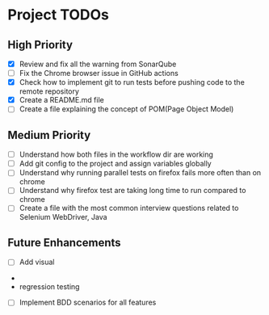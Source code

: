 # Project TODOs

## High Priority
- [x] Review and fix all the warning from SonarQube
- [ ] Fix the Chrome browser issue in GitHub actions
- [x] Check how to implement git to run tests before pushing code to the remote repository
- [x] Create a README.md file
- [ ] Create a file explaining the concept of POM(Page Object Model)

## Medium Priority
- [ ] Understand how both files in the workflow dir are working
- [ ] Add git config to the project and assign variables globally
- [ ] Understand why running parallel tests on firefox fails more often than on chrome
- [ ] Understand why firefox test are taking long time to run compared to chrome
- [ ] Create a file with the most common interview questions related to Selenium WebDriver, Java

## Future Enhancements
- [ ] Add visual
- 
- regression testing
- [ ] Implement BDD scenarios for all features